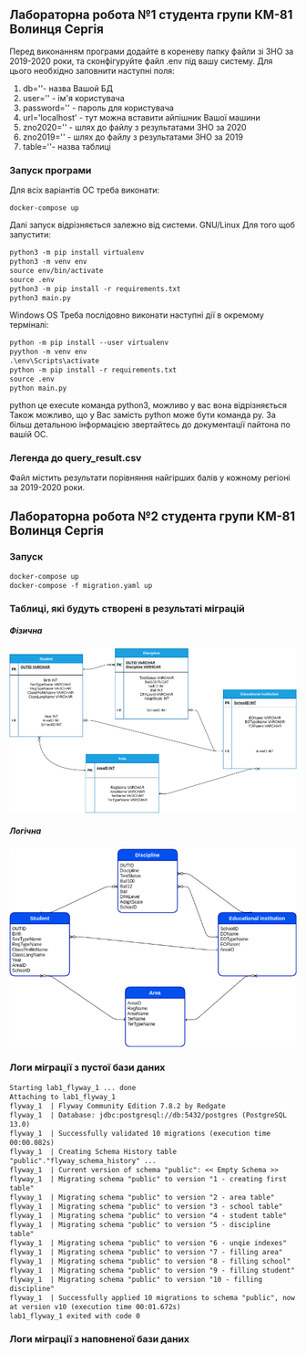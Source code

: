<h2>Лабораторна робота №1 студента групи КМ-81 Волинця Сергія</h2>

<p>Перед виконанням програми додайте в кореневу папку файли зі ЗНО за 
2019-2020 роки, та сконфігуруйте файл .env під вашу систему.
Для цього необхідно заповнити наступні поля:</p>
<ol>
  <li>db=''- назва Вашой БД</li>
  <li>user='' - ім'я користувача</li>
  <li>password='' - пароль для користувача</li>
  <li>url='localhost' - тут можна вставити айпішник Вашої машини</li>
  <li>zno2020='' - шлях до файлу з результатами ЗНО за 2020</li>
  <li>zno2019='' - шлях до файлу з результатами ЗНО за 2019</li>
  <li>table=''- назва таблиці</li>
 </ol>

<h3>Запуск програми</h3>
<p>Для всіх варіантів ОС треба виконати:</p>

```
docker-compose up
```

Далі запуск відрізняється залежно від системи. GNU/Linux Для того щоб запустити:
```
python3 -m pip install virtualenv
python3 -m venv env
source env/bin/activate
source .env
python3 -m pip install -r requirements.txt
python3 main.py
```

Windows OS Треба послідовно виконати наступні дії в окремому терміналі:
```
python -m pip install --user virtualenv
pyython -m venv env
.\env\Scripts\activate
python -m pip install -r requirements.txt
source .env
python main.py
```
<p>python це execute команда python3, можливо у вас вона відрізняється
Також можливо, що у Вас замість python може бути команда py. За більш детальною
інформацією звертайтесь до документації пайтона по вашій ОC.</p>

<h3>Легенда до query_result.csv</h3>
Файл містить результати порівняння найгірших балів у кожному регіоні за 2019-2020
роки.

<h2>Лабораторна робота №2 студента групи КМ-81 Волинця Сергія</h2>
<h3>Запуск</h3>

```
docker-compose up
docker-compose -f migration.yaml up
```

<h3>Таблиці, які будуть створені в результаті міграцій</h3>
<h5>Фізична</h5>    
<p><img src="physical.png"/></p>
<h5>Логічна</h5>
<p><img src="logical.png"/></p>

<h3>Логи міграції з пустої бази даних</h3>

```
Starting lab1_flyway_1 ... done
Attaching to lab1_flyway_1
flyway_1  | Flyway Community Edition 7.8.2 by Redgate
flyway_1  | Database: jdbc:postgresql://db:5432/postgres (PostgreSQL 13.0)
flyway_1  | Successfully validated 10 migrations (execution time 00:00.082s)
flyway_1  | Creating Schema History table "public"."flyway_schema_history" ...
flyway_1  | Current version of schema "public": << Empty Schema >>
flyway_1  | Migrating schema "public" to version "1 - creating first table"
flyway_1  | Migrating schema "public" to version "2 - area table"
flyway_1  | Migrating schema "public" to version "3 - school table"
flyway_1  | Migrating schema "public" to version "4 - student table"
flyway_1  | Migrating schema "public" to version "5 - discipline table"
flyway_1  | Migrating schema "public" to version "6 - unqie indexes"
flyway_1  | Migrating schema "public" to version "7 - filling area"
flyway_1  | Migrating schema "public" to version "8 - filling school"
flyway_1  | Migrating schema "public" to version "9 - filling student"
flyway_1  | Migrating schema "public" to version "10 - filling discipline"
flyway_1  | Successfully applied 10 migrations to schema "public", now at version v10 (execution time 00:01.672s)
lab1_flyway_1 exited with code 0
```
<h3>Логи міграції з наповненої бази даних</h3>

```
```
